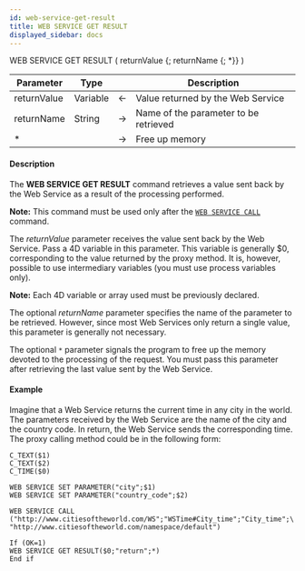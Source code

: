 ```yaml
---
id: web-service-get-result
title: WEB SERVICE GET RESULT
displayed_sidebar: docs
---
```



<!-- REF #_command_.WEB SERVICE GET RESULT.Syntax-->WEB SERVICE GET RESULT ( returnValue {; returnName {; *}} )<!-- END REF-->


<!-- REF #_command_.WEB SERVICE GET RESULT.Params -->
|Parameter|Type||Description|
|---------|--- |:---:|------|
|returnValue|Variable|<-|Value returned by the Web Service|
|returnName|String|->|Name of the parameter to be retrieved|
|*||->|Free up memory|
<!-- END REF -->


#### Description




The **WEB SERVICE GET RESULT** command retrieves a value sent back by the Web Service as a result of the processing performed. 

**Note:** This command must be used only after the [`WEB SERVICE CALL`](web-service-call.md) command. 

The *returnValue* parameter receives the value sent back by the Web Service. Pass a 4D variable in this parameter. This variable is generally $0, corresponding to the value returned by the proxy method. It is, however, possible to use intermediary variables (you must use process variables only). 

**Note:** Each 4D variable or array used must be previously declared.

The optional *returnName* parameter specifies the name of the parameter to be retrieved. However, since most Web Services only return a single value, this parameter is generally not necessary. 

The optional `*` parameter signals the program to free up the memory devoted to the processing of the request. You must pass this parameter after retrieving the last value sent by the Web Service.


#### Example


Imagine that a Web Service returns the current time in any city in the world. The parameters received by the Web Service are the name of the city and the country code. In return, the Web Service sends the corresponding time. The proxy calling method could be in the following form:


```4d
C_TEXT($1)
C_TEXT($2)
C_TIME($0)

WEB SERVICE SET PARAMETER("city";$1)
WEB SERVICE SET PARAMETER("country_code";$2)

WEB SERVICE CALL ("http://www.citiesoftheworld.com/WS";"WSTime#City_time";"City_time";\
"http://www.citiesoftheworld.com/namespace/default")

If (OK=1)
WEB SERVICE GET RESULT($0;"return";*)
End if 
```



